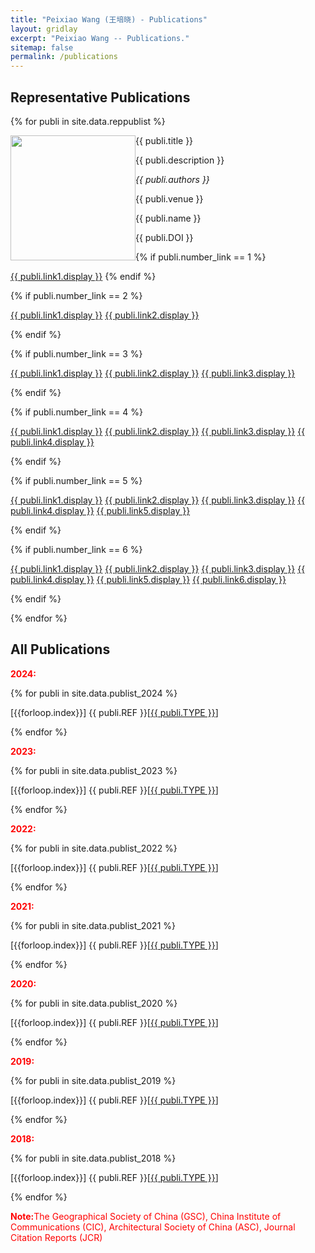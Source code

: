 ```yaml
---
title: "Peixiao Wang (王培晓) - Publications"
layout: gridlay
excerpt: "Peixiao Wang -- Publications."
sitemap: false
permalink: /publications
---
```

## Representative Publications
{% for publi in site.data.reppublist %}

<div class="col-sm-12 clearfix">
 <div class="well">
 <pubtit>{{ publi.title }}</pubtit>

 <img src="{{ site.url }}{{ site.baseurl }}/images/pubpic/{{ publi.image }}" class="img-responsive" width="200px" style="float: left" />

 <p>{{ publi.description }}</p>

 <p><em>{{ publi.authors }}</em></p>

 <p>{{ publi.venue }}</p>
 
 <p>{{ publi.name }}</p>
 
 <p>{{ publi.DOI }}</p>

 {% if publi.number_link == 1 %}
 <p><a href="{{ publi.link1.url }}" target="_blank" class="btn btn-default">{{ publi.link1.display }}</a>
 {% endif %}
 
 {% if publi.number_link == 2 %}
 <p><a href="{{ publi.link1.url }}" target="_blank" class="btn btn-default">{{ publi.link1.display }}</a>
 <a href="{{ publi.link2.url }}" target="_blank" class="btn btn-primary">{{ publi.link2.display }}</a></p>
 {% endif %}
 
 {% if publi.number_link == 3 %}
 <p><a href="{{ publi.link1.url }}" target="_blank" class="btn btn-default">{{ publi.link1.display }}</a>
 <a href="{{ publi.link2.url }}" target="_blank" class="btn btn-primary">{{ publi.link2.display }}</a>
 <a href="{{ publi.link3.url }}" target="_blank" class="btn btn-danger">{{ publi.link3.display }}</a></p>
 {% endif %}
 
 {% if publi.number_link == 4 %}
 <p><a href="{{ publi.link1.url }}" target="_blank" class="btn btn-default">{{ publi.link1.display }}</a>
 <a href="{{ publi.link2.url }}" target="_blank" class="btn btn-primary">{{ publi.link2.display }}</a>
 <a href="{{ publi.link3.url }}" target="_blank" class="btn btn-success">{{ publi.link3.display }}</a>
 <a href="{{ publi.link4.url }}" target="_blank" class="btn btn-info">{{ publi.link4.display }}</a></p>
 {% endif %}
 
 {% if publi.number_link == 5 %}
 <p><a href="{{ publi.link1.url }}" target="_blank" class="btn btn-default">{{ publi.link1.display }}</a>
 <a href="{{ publi.link2.url }}" target="_blank" class="btn btn-primary">{{ publi.link2.display }}</a>
 <a href="{{ publi.link3.url }}" target="_blank" class="btn btn-success">{{ publi.link3.display }}</a>
 <a href="{{ publi.link4.url }}" target="_blank" class="btn btn-info">{{ publi.link4.display }}</a>
 <a href="{{ publi.link5.url }}" target="_blank" class="btn btn-warning">{{ publi.link5.display }}</a></p>
 {% endif %}
 
 {% if publi.number_link == 6 %}
 <p><a href="{{ publi.link1.url }}" target="_blank" class="btn btn-default">{{ publi.link1.display }}</a>
 <a href="{{ publi.link2.url }}" target="_blank" class="btn btn-primary">{{ publi.link2.display }}</a>
 <a href="{{ publi.link3.url }}" target="_blank" class="btn btn-success">{{ publi.link3.display }}</a>
 <a href="{{ publi.link4.url }}" target="_blank" class="btn btn-info">{{ publi.link4.display }}</a>
 <a href="{{ publi.link5.url }}" target="_blank" class="btn btn-warning">{{ publi.link5.display }}</a>
 <a href="{{ publi.link6.url }}" target="_blank" class="btn btn-danger">{{ publi.link6.display }}</a></p>
 {% endif %}

 </div>
</div>

{% endfor %}



##  All Publications
<div class="col-sm-12 clearfix">
 <div class="well well-sm">
  <p style="color: red; font-weight: bold;">2024:</p>
  {% for publi in site.data.publist_2024 %}
   <p>[{{forloop.index}}] {{ publi.REF }}[<a href='{{ publi.URL }}' target="_blank">{{ publi.TYPE }}</a>]</p>
   {% endfor %}
  
  <p style="color: red; font-weight: bold;">2023:</p>
  {% for publi in site.data.publist_2023 %}
   <p>[{{forloop.index}}] {{ publi.REF }}[<a href='{{ publi.URL }}' target="_blank">{{ publi.TYPE }}</a>]</p>
   {% endfor %}
  
  <p style="color: red; font-weight: bold;">2022:</p>
  {% for publi in site.data.publist_2022 %}
   <p>[{{forloop.index}}] {{ publi.REF }}[<a href='{{ publi.URL }}' target="_blank">{{ publi.TYPE }}</a>]</p>
   {% endfor %}
  
  <p style="color: red; font-weight: bold;">2021:</p>
  {% for publi in site.data.publist_2021 %}
   <p>[{{forloop.index}}] {{ publi.REF }}[<a href='{{ publi.URL }}' target="_blank">{{ publi.TYPE }}</a>]</p>
   {% endfor %}
  
  <p style="color: red; font-weight: bold;">2020:</p>
  {% for publi in site.data.publist_2020 %}
   <p>[{{forloop.index}}] {{ publi.REF }}[<a href='{{ publi.URL }}' target="_blank">{{ publi.TYPE }}</a>]</p>
   {% endfor %}
  
  <p style="color: red; font-weight: bold;">2019:</p>
  {% for publi in site.data.publist_2019 %}
   <p>[{{forloop.index}}] {{ publi.REF }}[<a href='{{ publi.URL }}' target="_blank">{{ publi.TYPE }}</a>]</p>
   {% endfor %}
  
  <p style="color: red; font-weight: bold;">2018:</p>
  {% for publi in site.data.publist_2018 %}
   <p>[{{forloop.index}}] {{ publi.REF }}[<a href='{{ publi.URL }}' target="_blank">{{ publi.TYPE }}</a>]</p>
   {% endfor %}
   
  <p><font color="red"><strong>Note:</strong>The Geographical Society of China (GSC), China Institute of Communications (CIC), Architectural Society of China (ASC), Journal Citation Reports (JCR)</font></p>
 </div>
</div>


<p> &nbsp; </p>



